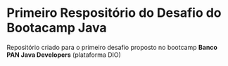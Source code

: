 # Primeiro Respositório do Desafio do Bootacamp Java
Repositório criado para o primeiro desafio proposto no bootcamp **Banco PAN Java Developers** (plataforma DIO)
